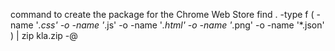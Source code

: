 command to create the package for the Chrome Web Store
find . -type f \( -name '*.css' -o -name '*.js' -o -name '*.html' -o -name '*.png' -o -name '*.json' \) | zip kla.zip -@
